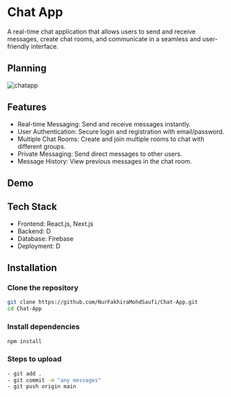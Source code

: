 # Chat App

A real-time chat application that allows users to send and receive messages, create chat rooms, and communicate in a seamless and user-friendly interface.

## Planning

![chatapp](https://github.com/user-attachments/assets/a9066a86-7e82-4433-b5a9-a9b5e19beee6)

## Features

- Real-time Messaging: Send and receive messages instantly.
- User Authentication: Secure login and registration with email/password.
- Multiple Chat Rooms: Create and join multiple rooms to chat with different groups.
- Private Messaging: Send direct messages to other users.
- Message History: View previous messages in the chat room.

## Demo

## Tech Stack

- Frontend: React.js, Next.js
- Backend: D
- Database: Firebase
- Deployment: D
  
## Installation

### Clone the repository

```bash
git clone https://github.com/NurFakhiraMohdSaufi/Chat-App.git
cd Chat-App
```

### Install dependencies

```bash
npm install
```

### Steps to upload

```bash
- git add .
- git commit -m "any messages"
- git push origin main
```
